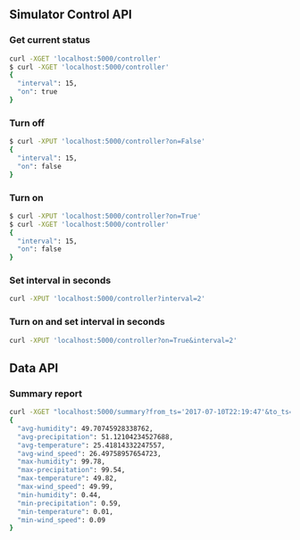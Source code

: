 ## Simulator Control API
### Get current status
```bash
curl -XGET 'localhost:5000/controller'
$ curl -XGET 'localhost:5000/controller'
{
  "interval": 15,
  "on": true
}
```
### Turn off
```bash
$ curl -XPUT 'localhost:5000/controller?on=False'
{
  "interval": 15,
  "on": false
}
```

### Turn on
```bash
$ curl -XPUT 'localhost:5000/controller?on=True'
$ curl -XGET 'localhost:5000/controller'
{
  "interval": 15,
  "on": false
}
```

### Set interval in seconds
```bash
curl -XPUT 'localhost:5000/controller?interval=2'
```

### Turn on and set interval in seconds
```bash
curl -XPUT 'localhost:5000/controller?on=True&interval=2'
```

## Data API
### Summary report
```bash
curl -XGET "localhost:5000/summary?from_ts='2017-07-10T22:19:47'&to_ts='2017-07-11T21:23:07.534027'"
{
  "avg-humidity": 49.70745928338762,
  "avg-precipitation": 51.12104234527688,
  "avg-temperature": 25.41814332247557,
  "avg-wind_speed": 26.49758957654723,
  "max-humidity": 99.78,
  "max-precipitation": 99.54,
  "max-temperature": 49.82,
  "max-wind_speed": 49.99,
  "min-humidity": 0.44,
  "min-precipitation": 0.59,
  "min-temperature": 0.01,
  "min-wind_speed": 0.09
}
```

